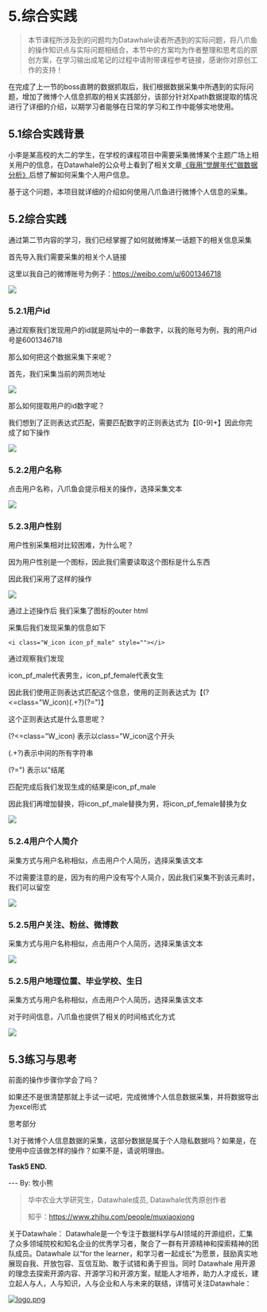 # 5.综合实践

> 本节课程所涉及到的问题均为Datawhale读者所遇到的实际问题，将八爪鱼的操作知识点与实际问题相结合，本节中的方案均为作者整理和思考后的原创方案，在学习输出成笔记的过程中请附带课程参考链接，感谢你对原创工作的支持！

在完成了上一节的boss直聘的数据抓取后，我们根据数据采集中所遇到的实际问题，增加了微博个人信息抓取的相关实践部分，该部分针对Xpath数据提取的情况进行了详细的介绍，以期学习者能够在日常的学习和工作中能够实地使用。

## 5.1综合实践背景

小李是某高校的大二的学生，在学校的课程项目中需要采集微博某个主题广场上相关用户的信息，在Datawhale的公众号上看到了相关文章[《我用“觉醒年代”做数据分析》](https://mp.weixin.qq.com/s/f_euOxrMKEh5Db2ixVhTjw)后想了解如何采集个人用户信息。

基于这个问题，本项目就详细的介绍如何使用八爪鱼进行微博个人信息的采集。

## 5.2综合实践

通过第二节内容的学习，我们已经掌握了如何就微博某一话题下的相关信息采集

首先导入我们需要采集的相关个人链接

这里以我自己的微博账号为例子：https://weibo.com/u/6001346718

![](./img/44.png)

### 5.2.1用户id

通过观察我们发现用户的id就是网址中的一串数字，以我的账号为例，我的用户id号是6001346718

那么如何把这个数据采集下来呢？

首先，我们采集当前的网页地址

![](./img/45.png)

那么如何提取用户的id数字呢？

我们想到了正则表达式匹配，需要匹配数字的正则表达式为【[0-9]+】因此你完成了如下操作

![](./img/20.gif)

### 5.2.2用户名称

点击用户名称，八爪鱼会提示相关的操作，选择采集文本

![](./img/46.png)

### 5.2.3用户性别

用户性别采集相对比较困难，为什么呢？

因为用户性别是一个图标，因此我们需要读取这个图标是什么东西

因此我们采用了这样的操作

![](./img/21.gif)

通过上述操作后 我们采集了图标的outer html 

采集后我们发现采集的信息如下

```
<i class="W_icon icon_pf_male" style=""></i>
```

通过观察我们发现

icon_pf_male代表男生，icon_pf_female代表女生

因此我们使用正则表达式匹配这个信息，使用的正则表达式为【(?<=class="W_icon)(.+?)(?=")】

这个正则表达式是什么意思呢？

(?<=class="W_icon) 表示以class="W_icon这个开头

(.+?)表示中间的所有字符串

(?=") 表示以"结尾

匹配完成后我们发现生成的结果是icon_pf_male

因此我们再增加替换，将icon_pf_male替换为男，将icon_pf_female替换为女

![](./img/47.png)

### 5.2.4用户个人简介

采集方式与用户名称相似，点击用户个人简历，选择采集该文本

不过需要注意的是，因为有的用户没有写个人简介，因此我们采集不到该元素时，我们可以留空

![](./img/48.png)

### 5.2.5用户关注、粉丝、微博数

采集方式与用户名称相似，点击用户个人简历，选择采集该文本

![](./img/49.png)

### 5.2.5用户地理位置、毕业学校、生日

采集方式与用户名称相似，点击用户个人简历，选择采集该文本

对于时间信息，八爪鱼也提供了相关的时间格式化方式

![](./img/22.gif)

## 5.3练习与思考

前面的操作步骤你学会了吗？

如果还不是很清楚那就上手试一试吧，完成微博个人信息数据采集，并将数据导出为excel形式

思考部分

1.对于微博个人信息数据的采集，这部分数据是属于个人隐私数据吗？如果是，在使用中应该做怎样的操作？如果不是，请说明理由。

**Task5 END.**

--- By: 牧小熊

> 华中农业大学研究生，Datawhale成员, Datawhale优秀原创作者
>
> 知乎：https://www.zhihu.com/people/muxiaoxiong

关于Datawhale： Datawhale是一个专注于数据科学与AI领域的开源组织，汇集了众多领域院校和知名企业的优秀学习者，聚合了一群有开源精神和探索精神的团队成员。Datawhale 以“for the learner，和学习者一起成长”为愿景，鼓励真实地展现自我、开放包容、互信互助、敢于试错和勇于担当。同时 Datawhale 用开源的理念去探索开源内容、开源学习和开源方案，赋能人才培养，助力人才成长，建立起人与人，人与知识，人与企业和人与未来的联结，详情可关注Datawhale：

[![logo.png](https://camo.githubusercontent.com/8578ee173c78b587d5058439bbd0b98fa39c173def229a8c3d957e62aac0b649/68747470733a2f2f696d672d626c6f672e6373646e696d672e636e2f323032303039313330313032323639382e706e67237069635f63656e746572)](https://camo.githubusercontent.com/8578ee173c78b587d5058439bbd0b98fa39c173def229a8c3d957e62aac0b649/68747470733a2f2f696d672d626c6f672e6373646e696d672e636e2f323032303039313330313032323639382e706e67237069635f63656e746572)